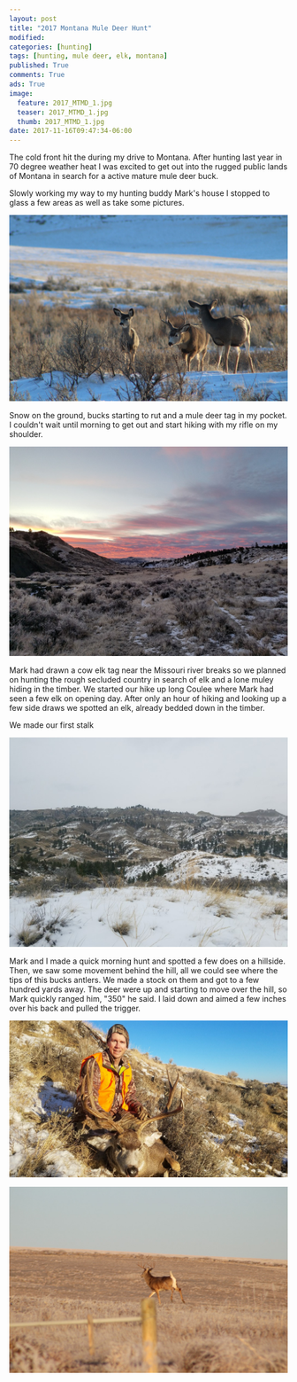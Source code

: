 ```yaml
---
layout: post
title: "2017 Montana Mule Deer Hunt"
modified:
categories: [hunting]
tags: [hunting, mule deer, elk, montana]
published: True
comments: True
ads: True
image:
  feature: 2017_MTMD_1.jpg
  teaser: 2017_MTMD_1.jpg
  thumb: 2017_MTMD_1.jpg
date: 2017-11-16T09:47:34-06:00
---
```


The cold front hit the during my drive to Montana. After hunting last year in 70 degree weather heat I was excited to get out into the rugged public lands of Montana in search for a active mature mule deer buck.

Slowly working my way to my hunting buddy Mark's house I stopped to glass a few areas as well as take some pictures.

![4x4 buck getting into the rut](/images/2017_MTMD_3.jpg)

Snow on the ground, bucks starting to rut and a mule deer tag in my pocket. I couldn't wait until morning to get out and start hiking with my rifle on my shoulder.

![Sunrise in the Breaks](/images/2017_MTMD_2.jpg)

Mark had drawn a cow elk tag near the Missouri river breaks so we planned on hunting the rough secluded country in search of elk and a lone muley hiding in the timber. We started our hike up long Coulee where Mark had seen a few elk on opening day. After only an hour of hiking and looking up a few side draws we spotted an elk, already bedded down in the timber.

We made our first stalk 

![Missouri River Breaks Montana](/images/2017_MTMD_6.jpg)

Mark and I made a quick morning hunt and spotted a few does on a hillside. Then, we saw some movement behind the hill, all we could see where the tips of this bucks antlers. We made a stock on them and got to a few hundred yards away. The deer were up and starting to move over the hill, so Mark quickly ranged him, "350" he said. I laid down and aimed a few inches over his back and pulled the trigger.

![2017 Montana Mule Deer Buck](/images/2017_MTMD_1.jpg)


![Huge Whitetail Deer](/images/2017_MTMD_4.jpg)